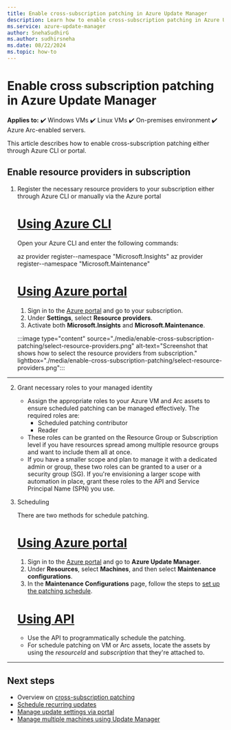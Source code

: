 ```yaml
---
title: Enable cross-subscription patching in Azure Update Manager
description: Learn how to enable cross-subscription patching in Azure Update Manager.
ms.service: azure-update-manager
author: SnehaSudhirG
ms.author: sudhirsneha
ms.date: 08/22/2024
ms.topic: how-to
---
```


# Enable cross subscription patching in Azure Update Manager

**Applies to:** :heavy_check_mark: Windows VMs :heavy_check_mark: Linux VMs :heavy_check_mark: On-premises environment :heavy_check_mark: Azure Arc-enabled servers.

This article describes how to enable cross-subscription patching either through Azure CLI or portal.

## Enable resource providers in subscription

1. Register the necessary resource providers to your subscription either through Azure CLI or manually via the Azure portal

    # [Using Azure CLI](#tab/az-cli)

    Open your Azure CLI and enter the following commands:

    az provider register--namespace "Microsoft.Insights"
    az provider register--namespace "Microsoft.Maintenance"

    # [Using Azure portal](#tab/az-portal)

    1. Sign in to the [Azure portal](https://portal.azure.com) and go to your subscription.
    1. Under **Settings**, select **Resource providers**.
    1. Activate both **Microsoft.Insights** and **Microsoft.Maintenance**.

    :::image type="content" source="./media/enable-cross-subscription-patching/select-resource-providers.png" alt-text="Screenshot that shows how to select the resource providers from subscription." lightbox="./media/enable-cross-subscription-patching/select-resource-providers.png":::

---
2. Grant necessary roles to your managed identity

   - Assign the appropriate roles to your Azure VM and Arc assets to ensure scheduled patching can be managed effectively. The required roles are:
        - Scheduled patching contributor
        - Reader
   - These roles can be granted on the Resource Group or Subscription level if you have resources spread among multiple resource groups and want to include them all at once.
   - If you have a smaller scope and plan to manage it with a dedicated admin or group, these two roles can be granted to a user or a security group (SG). If you're envisioning a larger scope with automation in place, grant these roles to the API and Service Principal Name (SPN) you use.

3. Scheduling
   
   There are two methods for schedule patching.

   # [Using Azure portal](#tab/az-patch-portal)
      
      1. Sign in to the [Azure portal](https://portal.azure.com) and go to **Azure Update Manager**.
      1. Under **Resources**, select **Machines**, and then select **Maintenance configurations**.
      1. In the **Maintenance Configurations** page, follow the steps to [set up the patching schedule](scheduled-patching.md#schedule-recurring-updates-on-a-single-vm).

   # [Using API](#tab/az-patch-cli)
    
     - Use the API to programmatically schedule the patching.
     - For schedule patching on VM or Arc assets, locate the assets by using the *resourceId* and *subscription* that they're attached to.

---
## Next steps

* Overview on [cross-subscription patching](cross-subscription-patching.md)
* [Schedule recurring updates](scheduled-patching.md)
* [Manage update settings via portal](manage-update-settings.md)
* [Manage multiple machines using Update Manager](manage-multiple-machines.md)
